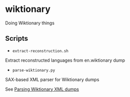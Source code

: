 # wiktionary
Doing Wiktionary things

## Scripts

* `extract-reconstruction.sh`

Extract reconstructed languages from en.wiktionary dump

* `parse-wiktionary.py`

SAX-based XML parser for Wiktionary dumps

See [Parsing Wiktionary XML dumps](https://linglangchang.wordpress.com/2023/01/29/parsing-wiktionary-xml-dumps/)
